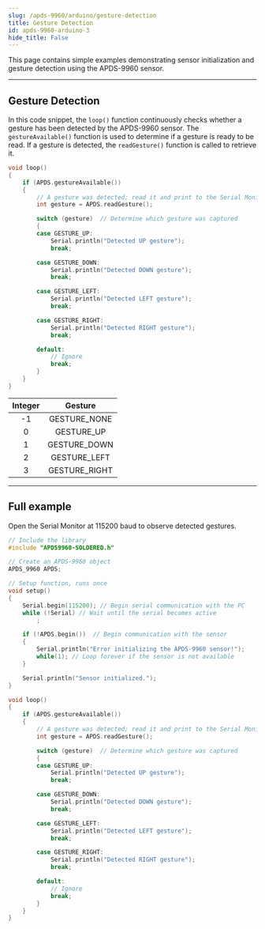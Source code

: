 ```yaml
---
slug: /apds-9960/arduino/gesture-detection
title: Gesture Detection
id: apds-9960-arduino-3
hide_title: False
---
```


This page contains simple examples demonstrating sensor initialization and gesture detection using the APDS-9960 sensor.

---

## Gesture Detection

In this code snippet, the `loop()` function continuously checks whether a gesture has been detected by the APDS-9960 sensor. The `gestureAvailable()` function is used to determine if a gesture is ready to be read. If a gesture is detected, the `readGesture()` function is called to retrieve it.

```cpp
void loop()
{
    if (APDS.gestureAvailable())
    {
        // A gesture was detected; read it and print to the Serial Monitor
        int gesture = APDS.readGesture();

        switch (gesture)  // Determine which gesture was captured
        {
        case GESTURE_UP:
            Serial.println("Detected UP gesture");
            break;

        case GESTURE_DOWN:
            Serial.println("Detected DOWN gesture");
            break;

        case GESTURE_LEFT:
            Serial.println("Detected LEFT gesture");
            break;

        case GESTURE_RIGHT:
            Serial.println("Detected RIGHT gesture");
            break;

        default:
            // Ignore
            break;
        }
    }
}
```

<FunctionDocumentation
  functionName="APDS.gestureAvailable()"
  description="Enables the gesture sensor and checks if a gesture is available for reading."
  returnDescription="An integer: 1 if a gesture was detected, 0 otherwise."
  parameters={[]}
/>

<FunctionDocumentation
  functionName="APDS.readGesture()"
  description="Reads the detected gesture."
  returnDescription="An integer corresponding to a detected gesture (check table below)."
  parameters={[]}
/>

| Integer |    Gesture    |
| :-----: | :-----------: |
|   -1    | GESTURE_NONE  |
|    0    |  GESTURE_UP   |
|    1    | GESTURE_DOWN  |
|    2    | GESTURE_LEFT  |
|    3    | GESTURE_RIGHT |
--- 

## Full example

Open the Serial Monitor at 115200 baud to observe detected gestures.

```cpp
// Include the library
#include "APDS9960-SOLDERED.h"

// Create an APDS-9960 object
APDS_9960 APDS;

// Setup function, runs once
void setup()
{
    Serial.begin(115200); // Begin serial communication with the PC
    while (!Serial) // Wait until the serial becomes active
        ;

    if (!APDS.begin())  // Begin communication with the sensor
    {
        Serial.println("Error initializing the APDS-9960 sensor!");
        while(1); // Loop forever if the sensor is not available
    }

    Serial.println("Sensor initialized.");
}

void loop()
{
    if (APDS.gestureAvailable())
    {
        // A gesture was detected; read it and print to the Serial Monitor
        int gesture = APDS.readGesture();

        switch (gesture)  // Determine which gesture was captured
        {
        case GESTURE_UP:
            Serial.println("Detected UP gesture");
            break;

        case GESTURE_DOWN:
            Serial.println("Detected DOWN gesture");
            break;

        case GESTURE_LEFT:
            Serial.println("Detected LEFT gesture");
            break;

        case GESTURE_RIGHT:
            Serial.println("Detected RIGHT gesture");
            break;

        default:
            // Ignore
            break;
        }
    }
}
```
<CenteredImage src="/img/apds-9960/gesture_vid.gif" alt="Serial Monitor" caption="Gesture Detection" width="700px"/>
<CenteredImage src="/img/apds-9960/apds9960_gesture.png" alt="Serial Monitor" caption="Gesture Detection Serial Monitor output"/>

<QuickLink 
  title="GestureSensor.ino" 
  description="Example file for using the APDS-9960 sensor with easyC/Qwiic/I2C"
  url="https://github.com/SolderedElectronics/Soldered-APDS9960-Light-Gesture-Color-Sensor-Arduino-Library/blob/main/examples/GestureSensor/GestureSensor.ino" 
/>